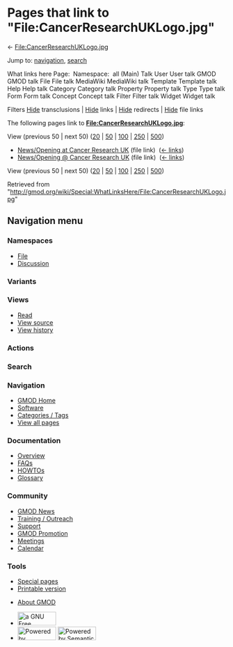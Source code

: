 <div id="mw-page-base" class="noprint">

</div>

<div id="mw-head-base" class="noprint">

</div>

<div id="content" class="mw-body" role="main">

<span id="top"></span>

<div id="mw-js-message" style="display:none;">

</div>



# <span dir="auto">Pages that link to "File:CancerResearchUKLogo.jpg"</span>

<div id="bodyContent">

<div id="contentSub">

←
[File:CancerResearchUKLogo.jpg](/wiki/File:CancerResearchUKLogo.jpg "File:CancerResearchUKLogo.jpg")

</div>

<div id="jump-to-nav" class="mw-jump">

Jump to: [navigation](#mw-navigation), [search](#p-search)

</div>

<div id="mw-content-text">

What links here Page:  Namespace:  all (Main) Talk User User talk GMOD
GMOD talk File File talk MediaWiki MediaWiki talk Template Template talk
Help Help talk Category Category talk Property Property talk Type Type
talk Form Form talk Concept Concept talk Filter Filter talk Widget
Widget talk

Filters
[Hide](/mediawiki/index.php?title=Special:WhatLinksHere/File:CancerResearchUKLogo.jpg&hidetrans=1 "Special:WhatLinksHere/File:CancerResearchUKLogo.jpg")
transclusions \|
[Hide](/mediawiki/index.php?title=Special:WhatLinksHere/File:CancerResearchUKLogo.jpg&hidelinks=1 "Special:WhatLinksHere/File:CancerResearchUKLogo.jpg")
links \|
[Hide](/mediawiki/index.php?title=Special:WhatLinksHere/File:CancerResearchUKLogo.jpg&hideredirs=1 "Special:WhatLinksHere/File:CancerResearchUKLogo.jpg")
redirects \|
[Hide](/mediawiki/index.php?title=Special:WhatLinksHere/File:CancerResearchUKLogo.jpg&hideimages=1 "Special:WhatLinksHere/File:CancerResearchUKLogo.jpg")
file links

The following pages link to
**[File:CancerResearchUKLogo.jpg](/wiki/File:CancerResearchUKLogo.jpg "File:CancerResearchUKLogo.jpg")**:

View (previous 50 \| next 50)
([20](/mediawiki/index.php?title=Special:WhatLinksHere/File:CancerResearchUKLogo.jpg&limit=20 "Special:WhatLinksHere/File:CancerResearchUKLogo.jpg")
\|
[50](/mediawiki/index.php?title=Special:WhatLinksHere/File:CancerResearchUKLogo.jpg&limit=50 "Special:WhatLinksHere/File:CancerResearchUKLogo.jpg")
\|
[100](/mediawiki/index.php?title=Special:WhatLinksHere/File:CancerResearchUKLogo.jpg&limit=100 "Special:WhatLinksHere/File:CancerResearchUKLogo.jpg")
\|
[250](/mediawiki/index.php?title=Special:WhatLinksHere/File:CancerResearchUKLogo.jpg&limit=250 "Special:WhatLinksHere/File:CancerResearchUKLogo.jpg")
\|
[500](/mediawiki/index.php?title=Special:WhatLinksHere/File:CancerResearchUKLogo.jpg&limit=500 "Special:WhatLinksHere/File:CancerResearchUKLogo.jpg"))

- [News/Opening at Cancer Research
  UK](/wiki/News/Opening_at_Cancer_Research_UK "News/Opening at Cancer Research UK")
  (file link) ‎ <span class="mw-whatlinkshere-tools">([←
  links](/mediawiki/index.php?title=Special:WhatLinksHere&target=News%2FOpening+at+Cancer+Research+UK "Special:WhatLinksHere"))</span>
- [News/Opening @ Cancer Research
  UK](/wiki/News/Opening_@_Cancer_Research_UK "News/Opening @ Cancer Research UK")
  (file link) ‎ <span class="mw-whatlinkshere-tools">([←
  links](/mediawiki/index.php?title=Special:WhatLinksHere&target=News%2FOpening+%40+Cancer+Research+UK "Special:WhatLinksHere"))</span>

View (previous 50 \| next 50)
([20](/mediawiki/index.php?title=Special:WhatLinksHere/File:CancerResearchUKLogo.jpg&limit=20 "Special:WhatLinksHere/File:CancerResearchUKLogo.jpg")
\|
[50](/mediawiki/index.php?title=Special:WhatLinksHere/File:CancerResearchUKLogo.jpg&limit=50 "Special:WhatLinksHere/File:CancerResearchUKLogo.jpg")
\|
[100](/mediawiki/index.php?title=Special:WhatLinksHere/File:CancerResearchUKLogo.jpg&limit=100 "Special:WhatLinksHere/File:CancerResearchUKLogo.jpg")
\|
[250](/mediawiki/index.php?title=Special:WhatLinksHere/File:CancerResearchUKLogo.jpg&limit=250 "Special:WhatLinksHere/File:CancerResearchUKLogo.jpg")
\|
[500](/mediawiki/index.php?title=Special:WhatLinksHere/File:CancerResearchUKLogo.jpg&limit=500 "Special:WhatLinksHere/File:CancerResearchUKLogo.jpg"))

</div>

<div class="printfooter">

Retrieved from
"<http://gmod.org/wiki/Special:WhatLinksHere/File:CancerResearchUKLogo.jpg>"

</div>

<div id="catlinks" class="catlinks catlinks-allhidden">

</div>

<div class="visualClear">

</div>

</div>

</div>

<div id="mw-navigation">

## Navigation menu

<div id="mw-head">



<div id="left-navigation">

<div id="p-namespaces" class="vectorTabs" role="navigation"
aria-labelledby="p-namespaces-label">

### Namespaces

- <span id="ca-nstab-image"><a href="/wiki/File:CancerResearchUKLogo.jpg" accesskey="c"
  title="View the file page [c]">File</a></span>
- <span id="ca-talk"><a
  href="/mediawiki/index.php?title=File_talk:CancerResearchUKLogo.jpg&amp;action=edit&amp;redlink=1"
  accesskey="t"
  title="Discussion about the content page [t]">Discussion</a></span>

</div>

<div id="p-variants" class="vectorMenu emptyPortlet" role="navigation"
aria-labelledby="p-variants-label">

### 

### Variants[](#)

<div class="menu">

</div>

</div>

</div>

<div id="right-navigation">

<div id="p-views" class="vectorTabs" role="navigation"
aria-labelledby="p-views-label">

### Views

- <span id="ca-view">[Read](/wiki/File:CancerResearchUKLogo.jpg)</span>
- <span id="ca-viewsource"><a
  href="/mediawiki/index.php?title=File:CancerResearchUKLogo.jpg&amp;action=edit"
  accesskey="e" title="This page is protected.
  You can view its source [e]">View source</a></span>
- <span id="ca-history"><a
  href="/mediawiki/index.php?title=File:CancerResearchUKLogo.jpg&amp;action=history"
  accesskey="h" title="Past revisions of this page [h]">View history</a></span>

</div>

<div id="p-cactions" class="vectorMenu emptyPortlet" role="navigation"
aria-labelledby="p-cactions-label">

### Actions[](#)

<div class="menu">

</div>

</div>

<div id="p-search" role="search">

### Search

<div id="simpleSearch">

</div>

</div>

</div>

</div>

<div id="mw-panel">

<div id="p-logo" role="banner">

<a href="/wiki/Main_Page"
style="background-image: url(http://gmod.org/images/GMOD-cogs.png);"
title="Visit the main page"></a>

</div>

<div id="p-Navigation" class="portal" role="navigation"
aria-labelledby="p-Navigation-label">

### Navigation

<div class="body">

- <span id="n-GMOD-Home">[GMOD Home](/wiki/Main_Page)</span>
- <span id="n-Software">[Software](/wiki/GMOD_Components)</span>
- <span id="n-Categories-.2F-Tags">[Categories /
  Tags](/wiki/Categories)</span>
- <span id="n-View-all-pages">[View all
  pages](/wiki/Special:AllPages)</span>

</div>

</div>

<div id="p-Documentation" class="portal" role="navigation"
aria-labelledby="p-Documentation-label">

### Documentation

<div class="body">

- <span id="n-Overview">[Overview](/wiki/Overview)</span>
- <span id="n-FAQs">[FAQs](/wiki/Category:FAQ)</span>
- <span id="n-HOWTOs">[HOWTOs](/wiki/Category:HOWTO)</span>
- <span id="n-Glossary">[Glossary](/wiki/Glossary)</span>

</div>

</div>

<div id="p-Community" class="portal" role="navigation"
aria-labelledby="p-Community-label">

### Community

<div class="body">

- <span id="n-GMOD-News">[GMOD News](/wiki/GMOD_News)</span>
- <span id="n-Training-.2F-Outreach">[Training /
  Outreach](/wiki/Training_and_Outreach)</span>
- <span id="n-Support">[Support](/wiki/Support)</span>
- <span id="n-GMOD-Promotion">[GMOD
  Promotion](/wiki/GMOD_Promotion)</span>
- <span id="n-Meetings">[Meetings](/wiki/Meetings)</span>
- <span id="n-Calendar">[Calendar](/wiki/Calendar)</span>

</div>

</div>

<div id="p-tb" class="portal" role="navigation"
aria-labelledby="p-tb-label">

### Tools

<div class="body">

- <span id="t-specialpages"><a href="/wiki/Special:SpecialPages" accesskey="q"
  title="A list of all special pages [q]">Special pages</a></span>
- <span id="t-print"><a
  href="/mediawiki/index.php?title=Special:WhatLinksHere/File:CancerResearchUKLogo.jpg&amp;printable=yes"
  rel="alternate" accesskey="p"
  title="Printable version of this page [p]">Printable version</a></span>

</div>

</div>

</div>

</div>

<div id="footer" role="contentinfo">

- <span id="footer-places-about">[About
  GMOD](/wiki/GMOD:About "GMOD:About")</span>

<!-- -->

- <span id="footer-copyrightico">[<img src="http://www.gnu.org/graphics/gfdl-logo-small.png" width="88"
  height="31" alt="a GNU Free Documentation License" />](http://www.gnu.org/licenses/fdl-1.3.html)</span>
- <span id="footer-poweredbyico">[<img src="/mediawiki/skins/common/images/poweredby_mediawiki_88x31.png"
  width="88" height="31" alt="Powered by MediaWiki" />](//www.mediawiki.org/)
  [<img
  src="/mediawiki/extensions/SemanticMediaWiki/includes/../resources/images/smw_button.png"
  width="88" height="31" alt="Powered by Semantic MediaWiki" />](https://www.semantic-mediawiki.org/wiki/Semantic_MediaWiki)</span>

<div style="clear:both">

</div>

</div>
